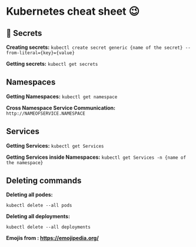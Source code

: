 # Kubernetes cheat sheet 😉 

 ## 🤫 Secrets
  **Creating secrets:**
  `kubectl create secret generic {name of the secret} --from-literal={key}={value}`
  
  **Getting secrets:**
  `kubectl get secrets`
  
  ## Namespaces
   **Getting Namespaces:**
  `kubectl get namespace`
  
   **Cross Namespace Service Communication:**
   `http://NAMEOFSERVICE.NAMESPACE`
   
  ## Services
   **Getting Services:**
  `kubectl get Services`
  
   **Getting Services inside Namespaces:**
  `kubectl get Services -n {name of the namespace}`
  
## Deleting commands
  **Deleting all podes:**

  `kubectl delete --all pods`

  **Deleting all deployments:**

  `kubectl delete --all deployments`
  
__Emojis from : https://emojipedia.org/__
